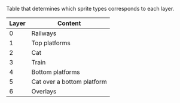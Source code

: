 Table that determines which sprite types corresponds to each layer.

| Layer | Content                 |
|---| ---                          |
| 0 | Railways                    |
| 1 | Top platforms               |
| 2 | Cat                         |
| 3 | Train                       |
| 4 | Bottom platforms            |
| 5 | Cat over a bottom platform  |
| 6 | Overlays                    |
